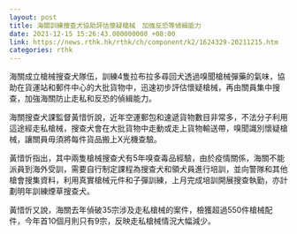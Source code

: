 ```yaml
---
layout: post
title: 海關訓練搜查犬協助評估懷疑槍械　加強反恐等偵緝能力
date: 2021-12-15 15:26:43.000000000 +08:00
link: https://news.rthk.hk/rthk/ch/component/k2/1624329-20211215.htm
categories: rthk
---
```


海關成立槍械搜查犬隊伍，訓練4隻拉布拉多尋回犬透過嗅聞槍械彈藥的氣味，協助在貨運站和郵件中心的大批貨物中，迅速初步評估懷疑槍械，再由關員集中搜查，加強海關防止走私和反恐的偵緝能力。

海關搜查犬課監督黃惜忻說，近年空運郵包和速遞貨物數目非常多，不法分子利用這途經走私槍械，搜查犬會在大批貨物中走動或走上貨物輸送帶，嗅聞識別懷疑槍械，讓關員毋須將每件貨品搬上X光機查驗。

黃惜忻指出，其中兩隻槍械搜查犬有5年嗅查毒品經驗，由於疫情關係，海關不能派員到海外受訓，需要自行制定課程為搜查犬和領犬員進行培訓，並向警隊和其他槍會搜集資料，利用真實槍械元件和子彈訓練，上月完成培訓開展搜查執勤，亦計劃明年訓練煙草搜查犬。

黃惜忻又說，海關去年偵破35宗涉及走私槍械的案件，檢獲超過550件槍械配件，今年首10個月則只有9宗，反映走私槍械情況大幅減少。
